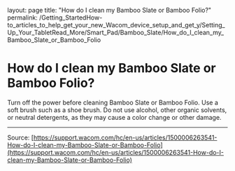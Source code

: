 layout: page
title: "How do I clean my Bamboo Slate or Bamboo Folio?"
permalink: /Getting_StartedHow-to_articles_to_help_get_your_new_Wacom_device_setup_and_get_y/Setting_Up_Your_TabletRead_More/Smart_Pad/Bamboo_Slate/How_do_I_clean_my_Bamboo_Slate_or_Bamboo_Folio

# How do I clean my Bamboo Slate or Bamboo Folio?

Turn off the power before cleaning Bamboo Slate or Bamboo Folio. Use a soft brush such as a shoe brush. Do not use alcohol, other organic solvents, or neutral detergents, as they may cause a color change or other damage.

---
Source: [https://support.wacom.com/hc/en-us/articles/1500006263541-How-do-I-clean-my-Bamboo-Slate-or-Bamboo-Folio](https://support.wacom.com/hc/en-us/articles/1500006263541-How-do-I-clean-my-Bamboo-Slate-or-Bamboo-Folio)
